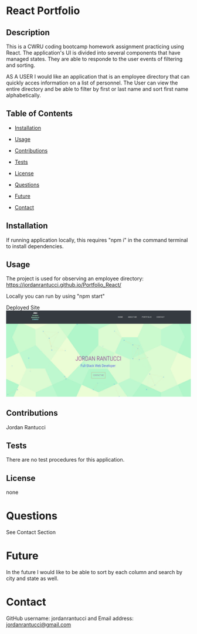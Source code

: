 # React Portfolio

## Description 

This is a CWRU coding bootcamp homework assignment practicing using React.  The application's UI is divided into several components that have managed states.  They are able to responde to the user events of filtering and sorting.

AS A USER I would like an application that is an employee directory that can quickly acces information on a list of personnel.  The User can view the entire directory and be able to filter by first or last name and sort first name alphabetically.


## Table of Contents

* [Installation](#installation)

* [Usage](#usage)

* [Contributions](#contributions)

* [Tests](#tests)

* [License](#license)

* [Questions](#questions)

* [Future](#future)

* [Contact](#contact)

## Installation
If running application locally, this requires "npm i" in the command terminal to install dependencies.  

## Usage
The project is used for observing an employee directory: https://jordanrantucci.github.io/Portfolio_React/

Locally you can run by using "npm start"


Deployed Site
![Alt Text](public/assets/Home.jpg)


## Contributions
Jordan Rantucci

## Tests
There are no test procedures for this application.

## License 
none

# Questions
See Contact Section

# Future
In the future I would like to be able to sort by each column and search by city and state as well.

# Contact

GitHub username: jordanrantucci and Email address: jordanrantucci@gmail.com


